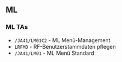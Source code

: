 ## ML
### ML TAs 
* ```/JA41/LM01C2``` - ML Menü-Management
* ```LRFMD``` - RF-Benutzerstammdaten pflegen 
* ```/JA41/LM01``` - ML Menü Standard 
